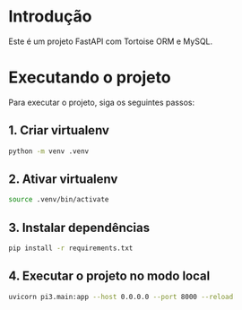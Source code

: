 # Introdução
Este é um projeto FastAPI com Tortoise ORM e MySQL.

# Executando o projeto

<p>Para executar o projeto, siga os seguintes passos:</p>

## 1. Criar virtualenv
```bash
python -m venv .venv
```

## 2. Ativar virtualenv
```bash 
source .venv/bin/activate
```

## 3. Instalar dependências
```bash
pip install -r requirements.txt
```

## 4. Executar o projeto no modo local
```bash
uvicorn pi3.main:app --host 0.0.0.0 --port 8000 --reload
```
